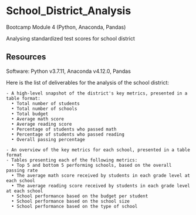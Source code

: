 # School_District_Analysis
Bootcamp Module 4 (Python, Anaconda, Pandas)

Analysing standardized test scores for school district 

## Resources

Software: Python v3.7.11, Anaconda v4.12.0, Pandas

Here is the list of deliverables for the analysis of the school district: 
```
- A high-level snapshot of the district's key metrics, presented in a table format:
  • Total number of students
  • Total number of schools
  • Total budget
  • Average math score
  • Average reading score
  • Percentage of students who passed math
  • Percentage of students who passed reading
  • Overall passing percentage

- An overview of the key metrics for each school, presented in a table format
- Tables presenting each of the following metrics:
  • Top 5 and bottom 5 performing schools, based on the overall passing rate
  • The average math score received by students in each grade level at each school
  • The average reading score received by students in each grade level at each school
  • School performance based on the budget per student
  • School performance based on the school size 
  • School performance based on the type of school
```

